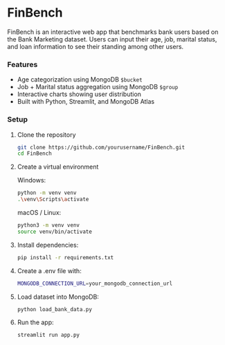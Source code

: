# FinBench

FinBench is an interactive web app that benchmarks bank users based on the Bank Marketing dataset. Users can input their age, job, marital status, and loan information to see their standing among other users.

### Features

- Age categorization using MongoDB `$bucket`
- Job + Marital status aggregation using MongoDB `$group`
- Interactive charts showing user distribution
- Built with Python, Streamlit, and MongoDB Atlas

### Setup

1. Clone the repository

   ```bash
   git clone https://github.com/yourusername/FinBench.git
   cd FinBench
   ```

2. Create a virtual environment

   Windows:

   ```bash
   python -m venv venv
   .\venv\Scripts\activate
   ```

   macOS / Linux:

   ```bash
   python3 -m venv venv
   source venv/bin/activate
   ```

3. Install dependencies:

   ```bash
   pip install -r requirements.txt
   ```

4. Create a .env file with:

   ```bash
   MONGODB_CONNECTION_URL=your_mongodb_connection_url
   ```

5. Load dataset into MongoDB:

   ```bash
   python load_bank_data.py
   ```

6. Run the app:
   ```bash
   streamlit run app.py
   ```

